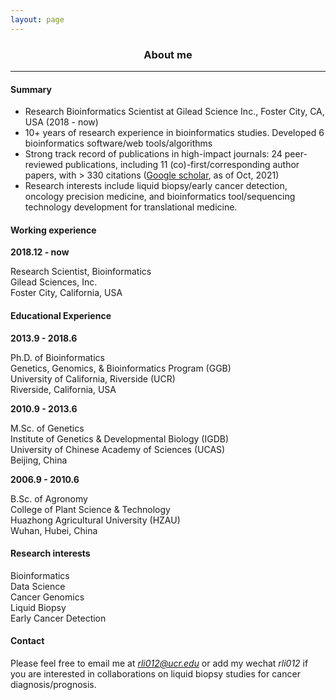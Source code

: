 ```yaml
---
layout: page
---
```


<div align="center"><h3>About me</h3></div>

----------------------

#### Summary

+ Research Bioinformatics Scientist at Gilead Science Inc., Foster City, CA, USA (2018 - now)
+ 10+ years of research experience in bioinformatics studies. Developed 6 bioinformatics software/web tools/algorithms
+ Strong track record of publications in high-impact journals: 24 peer-reviewed publications, including 11 (co)-first/corresponding author papers, with > 330 citations ([Google scholar](https://scholar.google.com/citations?hl=en&user=dsoteJwAAAAJ&view_op=list_works&sortby=pubdate), as of Oct, 2021)
+ Research interests include liquid biopsy/early cancer detection, oncology precision medicine, and bioinformatics tool/sequencing technology development for translational medicine.

#### Working experience

**2018.12 - now**

Research Scientist, Bioinformatics  
Gilead Sciences, Inc.  
Foster City, California, USA

#### Educational Experience

**2013.9 - 2018.6**

Ph.D. of Bioinformatics  
Genetics, Genomics, & Bioinformatics Program (GGB)  
University of California, Riverside (UCR)  
Riverside, California, USA


**2010.9 - 2013.6**

M.Sc. of Genetics  
Institute of Genetics & Developmental Biology (IGDB)  
University of Chinese Academy of Sciences (UCAS)  
Beijing, China


**2006.9 - 2010.6**

B.Sc. of Agronomy  
College of Plant Science & Technology  
Huazhong Agricultural University (HZAU)  
Wuhan, Hubei, China


#### Research interests

Bioinformatics  
Data Science  
Cancer Genomics  
Liquid Biopsy  
Early Cancer Detection  

#### Contact
Please feel free to email me at *rli012@ucr.edu* or add my wechat *rli012* if you are interested in collaborations on liquid biopsy studies for cancer diagnosis/prognosis.
